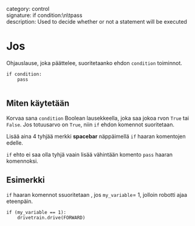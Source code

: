 category: control  
signature: if condition:\n\tpass  
description: Used to decide whether or not a statement will be executed  

# Jos

Ohjauslause, joka päättelee, suoritetaanko ehdon `condition` toiminnot.

```don
if condition:
    pass
    
```

## Miten käytetään

Korvaa sana `condition` Boolean lausekkeella, joka saa jokoa rvon `True` tai `False`. Jos totuusarvo on `True`, niin `if` ehdon komennot suoritetaan.

Lisää aina 4 tyhjää merkki **spacebar** näppäimellä `if` haaran komentojen edelle. 

`if` ehto ei saa olla tyhjä vaain lisää vähintään komento `pass` haaran komennoksi. 

## Esimerkki

`if` haaran komennot ssuoritetaan , jos `my_variable`= 1, jolloin robotti ajaa eteenpäin.

```don
if (my_variable == 1):
    drivetrain.drive(FORWARD)
```

<advanced>
</advanced>
